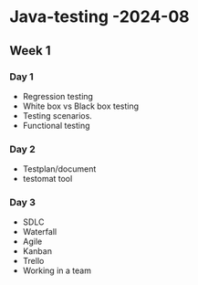 # Java-testing -2024-08

## Week 1

### Day 1

-   Regression testing
-   White box vs Black box testing
-   Testing scenarios.
-   Functional testing

### Day 2

-   Testplan/document
-   testomat tool

### Day 3

-   SDLC
-   Waterfall
-   Agile
-   Kanban
-   Trello
-   Working in a team
